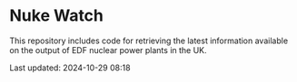 # Nuke Watch

This repository includes code for retrieving the latest information available on the output of EDF nuclear power plants in the UK.

Last updated: 2024-10-29 08:18